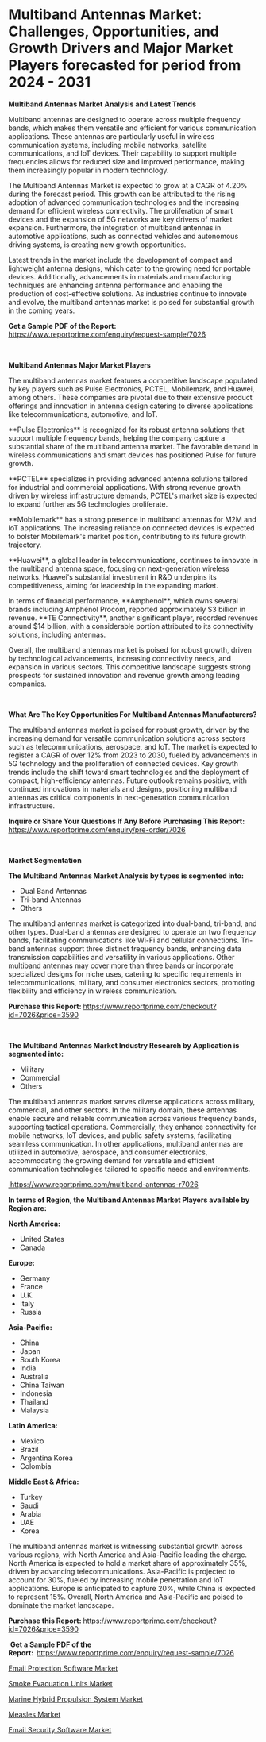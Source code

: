 <p><h1>Multiband Antennas Market: Challenges, Opportunities, and Growth Drivers and Major Market Players forecasted for period from 2024 - 2031</h1></p><p><strong>Multiband Antennas Market Analysis and Latest Trends</strong></p>
<p><p>Multiband antennas are designed to operate across multiple frequency bands, which makes them versatile and efficient for various communication applications. These antennas are particularly useful in wireless communication systems, including mobile networks, satellite communications, and IoT devices. Their capability to support multiple frequencies allows for reduced size and improved performance, making them increasingly popular in modern technology.</p><p>The Multiband Antennas Market is expected to grow at a CAGR of 4.20% during the forecast period. This growth can be attributed to the rising adoption of advanced communication technologies and the increasing demand for efficient wireless connectivity. The proliferation of smart devices and the expansion of 5G networks are key drivers of market expansion. Furthermore, the integration of multiband antennas in automotive applications, such as connected vehicles and autonomous driving systems, is creating new growth opportunities.</p><p>Latest trends in the market include the development of compact and lightweight antenna designs, which cater to the growing need for portable devices. Additionally, advancements in materials and manufacturing techniques are enhancing antenna performance and enabling the production of cost-effective solutions. As industries continue to innovate and evolve, the multiband antennas market is poised for substantial growth in the coming years.</p></p>
<p><strong>Get a Sample PDF of the Report:&nbsp;</strong> <a href="https://www.reportprime.com/enquiry/request-sample/7026">https://www.reportprime.com/enquiry/request-sample/7026</a></p>
<p>&nbsp;</p>
<p><strong>Multiband Antennas Major Market Players</strong></p>
<p><p>The multiband antennas market features a competitive landscape populated by key players such as Pulse Electronics, PCTEL, Mobilemark, and Huawei, among others. These companies are pivotal due to their extensive product offerings and innovation in antenna design catering to diverse applications like telecommunications, automotive, and IoT.</p><p>**Pulse Electronics** is recognized for its robust antenna solutions that support multiple frequency bands, helping the company capture a substantial share of the multiband antenna market. The favorable demand in wireless communications and smart devices has positioned Pulse for future growth.</p><p>**PCTEL** specializes in providing advanced antenna solutions tailored for industrial and commercial applications. With strong revenue growth driven by wireless infrastructure demands, PCTEL's market size is expected to expand further as 5G technologies proliferate.</p><p>**Mobilemark** has a strong presence in multiband antennas for M2M and IoT applications. The increasing reliance on connected devices is expected to bolster Mobilemark's market position, contributing to its future growth trajectory.</p><p>**Huawei**, a global leader in telecommunications, continues to innovate in the multiband antenna space, focusing on next-generation wireless networks. Huawei's substantial investment in R&D underpins its competitiveness, aiming for leadership in the expanding market.</p><p>In terms of financial performance, **Amphenol**, which owns several brands including Amphenol Procom, reported approximately $3 billion in revenue. **TE Connectivity**, another significant player, recorded revenues around $14 billion, with a considerable portion attributed to its connectivity solutions, including antennas.</p><p>Overall, the multiband antennas market is poised for robust growth, driven by technological advancements, increasing connectivity needs, and expansion in various sectors. This competitive landscape suggests strong prospects for sustained innovation and revenue growth among leading companies.</p></p>
<p>&nbsp;</p>
<p><strong>What Are The Key Opportunities For Multiband Antennas Manufacturers?</strong></p>
<p><p>The multiband antennas market is poised for robust growth, driven by the increasing demand for versatile communication solutions across sectors such as telecommunications, aerospace, and IoT. The market is expected to register a CAGR of over 12% from 2023 to 2030, fueled by advancements in 5G technology and the proliferation of connected devices. Key growth trends include the shift toward smart technologies and the deployment of compact, high-efficiency antennas. Future outlook remains positive, with continued innovations in materials and designs, positioning multiband antennas as critical components in next-generation communication infrastructure.</p></p>
<p><strong>Inquire or Share Your Questions If Any Before Purchasing This Report:</strong> <a href="https://www.reportprime.com/enquiry/pre-order/7026">https://www.reportprime.com/enquiry/pre-order/7026</a></p>
<p>&nbsp;</p>
<p><strong>Market Segmentation</strong></p>
<p><strong>The Multiband Antennas Market Analysis by types is segmented into:</strong></p>
<p><ul><li>Dual Band Antennas</li><li>Tri-band Antennas</li><li>Others</li></ul></p>
<p><p>The multiband antennas market is categorized into dual-band, tri-band, and other types. Dual-band antennas are designed to operate on two frequency bands, facilitating communications like Wi-Fi and cellular connections. Tri-band antennas support three distinct frequency bands, enhancing data transmission capabilities and versatility in various applications. Other multiband antennas may cover more than three bands or incorporate specialized designs for niche uses, catering to specific requirements in telecommunications, military, and consumer electronics sectors, promoting flexibility and efficiency in wireless communication.</p></p>
<p><strong>Purchase this Report:&nbsp;</strong><a href="https://www.reportprime.com/checkout?id=7026&price=3590">https://www.reportprime.com/checkout?id=7026&price=3590</a></p>
<p>&nbsp;</p>
<p><strong>The Multiband Antennas Market Industry Research by Application is segmented into:</strong></p>
<p><ul><li>Military</li><li>Commercial</li><li>Others</li></ul></p>
<p><p>The multiband antennas market serves diverse applications across military, commercial, and other sectors. In the military domain, these antennas enable secure and reliable communication across various frequency bands, supporting tactical operations. Commercially, they enhance connectivity for mobile networks, IoT devices, and public safety systems, facilitating seamless communication. In other applications, multiband antennas are utilized in automotive, aerospace, and consumer electronics, accommodating the growing demand for versatile and efficient communication technologies tailored to specific needs and environments.</p></p>
<p><a href="https://www.reportprime.com/multiband-antennas-r7026">&nbsp;https://www.reportprime.com/multiband-antennas-r7026</a></p>
<p><strong>In terms of Region, the Multiband Antennas Market Players available by Region are:</strong></p>
<p>
    <p> <strong> North America: </strong>
        <ul>
            <li>United States</li>
            <li>Canada</li>
        </ul>
        </p> 
    <p> <strong> Europe: </strong>
        <ul>
            <li>Germany</li>
            <li>France</li>
            <li>U.K.</li>
            <li>Italy</li>
            <li>Russia</li>
        </ul>
        </p> 
    <p> <strong> Asia-Pacific: </strong>
        <ul>
            <li>China</li>
            <li>Japan</li>
            <li>South Korea</li>
            <li>India</li>
            <li>Australia</li>
            <li>China Taiwan</li>
            <li>Indonesia</li>
            <li>Thailand</li>
            <li>Malaysia</li>
        </ul>
        </p> 
    <p> <strong> Latin America: </strong>
        <ul>
            <li>Mexico</li>
            <li>Brazil</li>
            <li>Argentina Korea</li>
            <li>Colombia</li>
        </ul>
        </p> 
    <p> <strong> Middle East & Africa: </strong>
        <ul>
            <li>Turkey</li>
            <li>Saudi</li>
            <li>Arabia</li>
            <li>UAE</li>
            <li>Korea</li>
        </ul>
    </p>
    </p>
<p><p>The multiband antennas market is witnessing substantial growth across various regions, with North America and Asia-Pacific leading the charge. North America is expected to hold a market share of approximately 35%, driven by advancing telecommunications. Asia-Pacific is projected to account for 30%, fueled by increasing mobile penetration and IoT applications. Europe is anticipated to capture 20%, while China is expected to represent 15%. Overall, North America and Asia-Pacific are poised to dominate the market landscape.</p></p>
<p><strong>Purchase this Report: </strong><a href="https://www.reportprime.com/checkout?id=7026&price=3590">https://www.reportprime.com/checkout?id=7026&price=3590</a></p>
<p>&nbsp;<strong>Get a Sample PDF of the Report:&nbsp;&nbsp;</strong><a href="https://www.reportprime.com/enquiry/request-sample/7026">https://www.reportprime.com/enquiry/request-sample/7026</a></p>
<p><strong></strong></p>
<p><p><a href="https://www.linkedin.com/pulse/market-forecasting-change-global-email-protection-software-4hopc?trackingId=0QoyQVplSqeEjRZBTM6ICQ%3D%3D">Email Protection Software Market</a></p><p><a href="https://issuu.com/reportprime-2/docs/smoke-evacuation-units-market-size-_054cf0d67ee955">Smoke Evacuation Units Market</a></p><p><a href="https://medium.com/@chloeconn57/pioneering-growth-analyzing-global-marine-hybrid-propulsion-system-market-dynamics-2024-2031-8ebb5ce485c7">Marine Hybrid Propulsion System Market</a></p><p><a href="https://medium.com/@chloeconn57/strategic-roadmap-to-success-global-measles-market-analysis-2024-2031-5d9b5eec42c3">Measles Market</a></p><p><a href="https://www.linkedin.com/pulse/email-security-software-market-research-report-forecast-qnr9c?trackingId=NiFUtcAiQQyW%2FaqDZ9ds1Q%3D%3D">Email Security Software Market</a></p></p>
